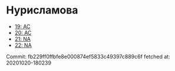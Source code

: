 # Нурисламова
- [19: AC](19.md)
- [20: AC](20.md)
- [21: NA](21.md)
- [22: NA](22.md)

Commit: fb229ff0ffbfe8e000874ef5833c49397c889c6f
 fetched at: 20201020-180239
